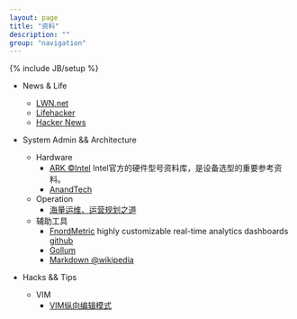 ```yaml
---
layout: page
title: "资料"
description: ""
group: "navigation"
---
```

{% include JB/setup %}

*    News & Life
     *    [LWN.net](https://lwn.net)
     *    [Lifehacker](http://lifehacker.com)
     *    [Hacker News](http://news.ycombinator.com)

*    System Admin && Architecture
     *    Hardware
          *    [ARK &copy;Intel](http://ark.intel.com)
               Intel官方的硬件型号资料库，是设备选型的重要参考资料。
          *    [AnandTech](http://www.anandtech.com)
     *    Operation
          *    [海量运维、运营规划之道](http://www.itkoala.com)
     *    辅助工具
          *    [FnordMetric](http://fnordmetric.io)
               highly customizable real-time analytics dashboards [github](https://github.com/paulasmuth/fnordmetric)
          *    [Gollum](https://github.com/github/gollum)
          *    [Markdown @wikipedia](http://en.wikipedia.org/wiki/Markdown)

*    Hacks && Tips
     *    VIM
          *    [VIM纵向编辑模式](http://www.ibm.com/developerworks/cn/linux/l-cn-vimcolumn/index.html)
